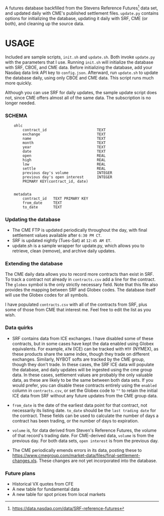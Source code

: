 A futures database backfilled from the Stevens Reference Futures[^1] data set, and updated daily with CME's published settlement files. `update.py` contains options for initializing the database, updating it daily with SRF, CME (or both), and cleaning up the source data. 

# USAGE

Included are sample scripts, `init.sh` and `update.sh`. Both invoke `update.py` with the parameters that I use. Running `init.sh` will initialize the database with SRF, CBOE, and CME data. Before initializing the database, add your Nasdaq data link API key to `config.json`. Afterward, run `update.sh` to update the database daily, using only CBOE and CME data. This script runs much more quickly.

Although you can use SRF for daily updates, the sample update script does not, since CME offers almost all of the same data. The subscription is no longer needed.

### SCHEMA

```
    ohlc
        contract_id                       TEXT
        exchange                          TEXT
        name                              TEXT
        month                             TEXT
        year                              TEXT
        date                              TEXT
        open                              REAL
        high                              REAL
        low                               REAL
        settle                            REAL
        previous day's volume             INTEGER
        previous day's open interest      INTEGER
        PRIMARY KEY(contract_id, date)


    metadata
        contract_id   TEXT PRIMARY KEY
        from_date     TEXT
        to_date       TEXT
```

### Updating the database

- The CME FTP is updated periodically throughout the day, with final settlement values available after `6:30 PM CT`.
- SRF is updated nightly (Tues-Sat) at `12:45 AM ET`.
- update.sh is a sample wrapper for update.py, which allows you to retrieve, clean (remove), and archive daily updates.

### Extending the database

The CME daily data allows you to record more contracts than exist in SRF. To track a contract not already in `contracts.csv` add a line for the contract. The `globex` symbol is the only strictly necessary field. Note that this file also provides the mapping between SRF and Globex codes. The database itself will use the Globex codes for all symbols.

I have populated `contracts.csv` with all of the contracts from SRF, plus some of those from CME that interest me. Feel free to edit the list as you wish.

### Data quirks

- SRF contains data from ICE exchanges. I have disabled some of these contracts, but in some cases have kept the data enabled using Globex equivalents. For example, `ATW` (ICE) can be tracked with `MTF` (NYMEX), as these products share the same index, though they trade on different exchanges. Similarly, NYBOT softs are tracked by the CME group, though they don't trade. In these cases, the SRF ICE data will populate the database, and daily updates will be ingested using the cme group data. In these cases, settlement values are probably the only valuable data, as these are likely to be the same between both data sets. If you would prefer, you can disable these contracts entirely using the `enabled` column in `contracts.csv`, or set the Globex code to `""` to retain the initial ICE data from SRF without any future updates from the CME group data.

- `from_date` is the date of the earliest data point for that contract, not necessarily its listing date. `to_date` should be the `last trading date` for the contract. These fields can be used to calculate the number of days a contract has been trading, or the number of days to expiration.

- `volume` is, for data derived from Steven's Reference Futures, the volume of that record's trading date. For CME-derived data, `volume` is from the previous day. For both data sets, `open interest` is from the previous day.

- The CME periodically emends errors in its data, posting these to https://www.cmegroup.com/market-data/files/final-settlement-changes.xls. These changes are not yet incorporated into the database.

### Future plans

- Historical VX quotes from CFE
- A new table for fundamental data
- A new table for spot prices from local markets

[^1]: https://data.nasdaq.com/data/SRF-reference-futures